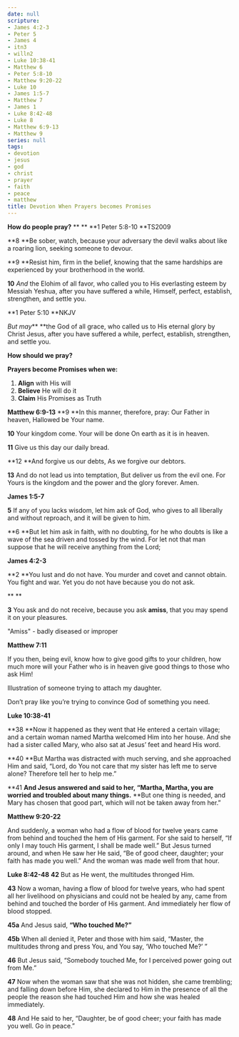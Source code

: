 ```yaml
---
date: null
scripture:
- James 4:2-3
- Peter 5
- James 4
- itn3
- willn2
- Luke 10:38-41
- Matthew 6
- Peter 5:8-10
- Matthew 9:20-22
- Luke 10
- James 1:5-7
- Matthew 7
- James 1
- Luke 8:42-48
- Luke 8
- Matthew 6:9-13
- Matthew 9
series: null
tags:
- devotion
- jesus
- god
- christ
- prayer
- faith
- peace
- matthew
title: Devotion When Prayers becomes Promises
---
```



**How do people pray?**
**
**
**1 Peter 5:8-10 **TS2009

**8 **Be sober, watch, because your adversary the devil walks about like a roaring lion, seeking someone to devour.

**9 **Resist him, firm in the belief, knowing that the same hardships are experienced by your brotherhood in the world.

**10**  *And* the Elohim of all favor, who called you to His everlasting esteem by Messiah Yeshua, after you have suffered a while, Himself, perfect, establish, strengthen, and settle you.

**1 Peter 5:10 **NKJV

*But may***  **the God of all grace, who called us to His eternal glory by Christ Jesus, after you have suffered a while, perfect, establish, strengthen, and settle you.

**How should we pray?**

**Prayers become Promises when we:**
1. **Align** with His will
2. **Believe** He will do it
3. **Claim** His Promises as Truth

**Matthew 6:9-13**
**9 **In this manner, therefore, pray:
Our Father in heaven,
Hallowed be Your name.

**10** Your kingdom come.
Your will be done
On earth as it is in heaven.

**11** Give us this day our daily bread.

**12 **And forgive us our debts,
As we forgive our debtors.

**13** And do not lead us into temptation,
But deliver us from the evil one.
For Yours is the kingdom and the power and the glory forever. Amen.

**James 1:5-7**

**5** If any of you lacks wisdom, let him ask of God, who gives to all liberally and without reproach, and it will be given to him.

**6 **But let him ask in faith, with no doubting, for he who doubts is like a wave of the sea driven and tossed by the wind. For let not that man suppose that he will receive anything from the Lord;

**James 4:2-3**

**2 **You lust and do not have. You murder and covet and cannot obtain. You fight and war. Yet you do not have because you do not ask.

**
**

**3** You ask and do not receive, because you ask **amiss**, that you may spend it on your pleasures.

"Amiss" - badly diseased or improper

**Matthew 7:11**

If you then, being evil, know how to give good gifts to your children, how much more will your Father who is in heaven give good things to those who ask Him!

Illustration of someone trying to attach my daughter.

Don’t pray like you’re trying to convince God of something you need.

**Luke 10:38-41**

**38 **Now it happened as they went that He entered a certain village; and a certain woman named Martha welcomed Him into her house. And she had a sister called Mary, who also sat at Jesus’ feet and heard His word.

**40 **But Martha was distracted with much serving, and she approached Him and said, “Lord, do You not care that my sister has left me to serve alone? Therefore tell her to help me.”

**41 **And Jesus answered and said to her, “Martha, Martha, you are worried and troubled about many things.** **But one thing is needed, and Mary has chosen that good part, which will not be taken away from her.”

**Matthew 9:20-22**

And suddenly, a woman who had a flow of blood for twelve years came from behind and touched the hem of His garment. For she said to herself, “If only I may touch His garment, I shall be made well.” But Jesus turned around, and when He saw her He said, “Be of good cheer, daughter; your faith has made you well.” And the woman was made well from that hour.

**Luke 8:42-48**
**42** But as He went, the multitudes thronged Him.

**43** Now a woman, having a flow of blood for twelve years, who had spent all her livelihood on physicians and could not be healed by any, came from behind and touched the border of His garment. And immediately her flow of blood stopped.

**45a** And Jesus said, **“Who touched Me?”**

**45b** When all denied it, Peter and those with him said, “Master, the multitudes throng and press You, and You say, ‘Who touched Me?’ ”

**46** But Jesus said, “Somebody touched Me, for I perceived power going out from Me.”

**47** Now when the woman saw that she was not hidden, she came trembling; and falling down before Him, she declared to Him in the presence of all the people the reason she had touched Him and how she was healed immediately.

**48** And He said to her, “Daughter, be of good cheer; your faith has made you well. Go in peace.”